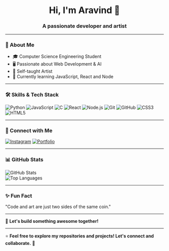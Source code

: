 <h1 align="center">Hi, I'm Aravind 👋</h1>
<h3 align="center">A passionate developer and artist</h3>

---

### 🚀 About Me
- 🎓 Computer Science Engineering Student  
- 🖥️ Passionate about Web Development & AI  
- 🎨 Self-taught Artist
- 📌 Currently learning JavaScript, React and Node  


---

### 🛠️ Skills & Tech Stack  
![Python](https://img.shields.io/badge/Python-3776AB?style=for-the-badge&logo=python&logoColor=white)
![JavaScript](https://img.shields.io/badge/JavaScript-F7DF1E?style=for-the-badge&logo=javascript&logoColor=black)
![C](https://img.shields.io/badge/C-00599C?style=for-the-badge&logo=c&logoColor=white)
![React](https://img.shields.io/badge/React-20232A?style=for-the-badge&logo=react&logoColor=61DAFB)
![Node.js](https://img.shields.io/badge/Node.js-339933?style=for-the-badge&logo=node-dot-js&logoColor=white)
![Git](https://img.shields.io/badge/Git-F05032?style=for-the-badge&logo=git&logoColor=white)
![GitHub](https://img.shields.io/badge/GitHub-181717?style=for-the-badge&logo=github&logoColor=white)
![CSS3](https://img.shields.io/badge/CSS3-1572B6?style=for-the-badge&logo=css3&logoColor=white)
![HTML5](https://img.shields.io/badge/HTML5-E34F26?style=for-the-badge&logo=html5&logoColor=white)

---

### 🔗 Connect with Me  
[![Instagram](https://img.shields.io/badge/Instagram-%23E4405F.svg?style=for-the-badge&logo=instagram&logoColor=white)](https://instagram.com/aravinnndddd)
[![Portfolio](https://img.shields.io/badge/Portfolio-FF5722?style=for-the-badge&logo=web&logoColor=white)](https://aravinnndddd.github.io/Aravind-portfolio-v1/)

---

### 📊 GitHub Stats  
![GitHub Stats](https://github-readme-stats.vercel.app/api?username=aravinnndddd&show_icons=true&theme=tokyonight)  
![Top Languages](https://github-readme-stats.vercel.app/api/top-langs/?username=aravinnndddd&layout=compact&theme=tokyonight)

---

### ✨ Fun Fact  
"Code and art are just two sides of the same coin."

---

🚀 **Let's build something awesome together!**  


---

⭐ **Feel free to explore my repositories and projects! Let's connect and collaborate.** 🚀  

